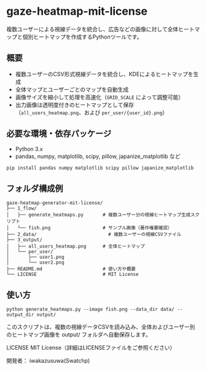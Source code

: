 # gaze-heatmap-mit-license

複数ユーザーによる視線データを統合し、広告などの画像に対して全体ヒートマップと個別ヒートマップを作成するPythonツールです。

## 概要

- 複数ユーザーのCSV形式視線データを統合し、KDEによるヒートマップを生成
- 全体マップとユーザーごとのマップを自動生成
- 画像サイズを縮小して処理を高速化（`GRID_SCALE` によって調整可能）
- 出力画像は透明度付きのヒートマップとして保存（`all_users_heatmap.png`、および `per_user/{user_id}.png`）

## 必要な環境・依存パッケージ

- Python 3.x  
- pandas, numpy, matplotlib, scipy, pillow, japanize_matplotlib など

```bash
pip install pandas numpy matplotlib scipy pillow japanize_matplotlib
```

## フォルダ構成例
```
gaze-heatmap-generator-mit-license/
├── 1_flow/
│   ├── generate_heatmaps.py       # 複数ユーザー分の視線ヒートマップ生成スクリプト
│   └── fish.png                   # サンプル画像（著作権要確認）
├── 2_data/                          # 複数ユーザーの視線CSVファイル
├── 3_output/
│   ├── all_users_heatmap.png      # 全体ヒートマップ
│   └── per_user/
│       ├── user1.png
│       └── user2.png
├── README.md                      # 使い方や概要
└── LICENSE                        # MIT License
```

## 使い方
```
python generate_heatmaps.py --image fish.png --data_dir data/ --output_dir output/
```

このスクリプトは、複数の視線データCSVを読み込み、全体およびユーザー別のヒートマップ画像を output/ フォルダへ自動保存します。

LICENSE
MIT License（詳細はLICENSEファイルをご参照ください）

開発者： iwakazusuwa(Swatchp)



